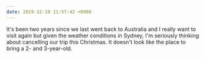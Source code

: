 ```yaml
---
date: 2019-12-10 11:57:42 +0900
---
```

It's been two years since we last went back to Australia and I really want to visit again but given the weather conditions in Sydney, I'm seriously thinking about cancelling our trip this Christmas. It doesn't look like the place to bring a 2- and 3-year-old.
